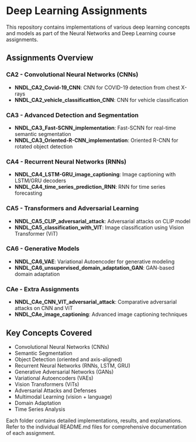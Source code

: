 # Deep Learning Assignments

This repository contains implementations of various deep learning concepts and models as part of the Neural Networks and Deep Learning course assignments.

## Assignments Overview

### CA2 - Convolutional Neural Networks (CNNs)

- **NNDL_CA2_Covid-19_CNN**: CNN for COVID-19 detection from chest X-rays
- **NNDL_CA2_vehicle_classificattion_CNN**: CNN for vehicle classification

### CA3 - Advanced Detection and Segmentation

- **NNDL_CA3_Fast-SCNN_implementation**: Fast-SCNN for real-time semantic segmentation
- **NNDL_CA3_Oriented-R-CNN_implementation**: Oriented R-CNN for rotated object detection

### CA4 - Recurrent Neural Networks (RNNs)

- **NNDL_CA4_LSTM-GRU_image_captioning**: Image captioning with LSTM/GRU decoders
- **NNDL_CA4_time_series_prediction_RNN**: RNN for time series forecasting

### CA5 - Transformers and Adversarial Learning

- **NNDL_CA5_CLIP_adversarial_attack**: Adversarial attacks on CLIP model
- **NNDL_CA5_classification_with_VIT**: Image classification using Vision Transformer (ViT)

### CA6 - Generative Models

- **NNDL_CA6_VAE**: Variational Autoencoder for generative modeling
- **NNDL_CA6_unsupervised_domain_adaptation_GAN**: GAN-based domain adaptation

### CAe - Extra Assignments

- **NNDL_CAe_CNN_VIT_adversarial_attack**: Comparative adversarial attacks on CNN and ViT
- **NNDL_CAe_image_captioning**: Advanced image captioning techniques

## Key Concepts Covered

- Convolutional Neural Networks (CNNs)
- Semantic Segmentation
- Object Detection (oriented and axis-aligned)
- Recurrent Neural Networks (RNNs, LSTM, GRU)
- Generative Adversarial Networks (GANs)
- Variational Autoencoders (VAEs)
- Vision Transformers (ViTs)
- Adversarial Attacks and Defenses
- Multimodal Learning (vision + language)
- Domain Adaptation
- Time Series Analysis

Each folder contains detailed implementations, results, and explanations. Refer to the individual README.md files for comprehensive documentation of each assignment.
